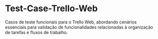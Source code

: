# Test-Case-Trello-Web
Casos de teste funcionais para o Trello Web, abordando cenários essenciais para validação de funcionalidades relacionadas à organização de tarefas e fluxos de trabalho.
